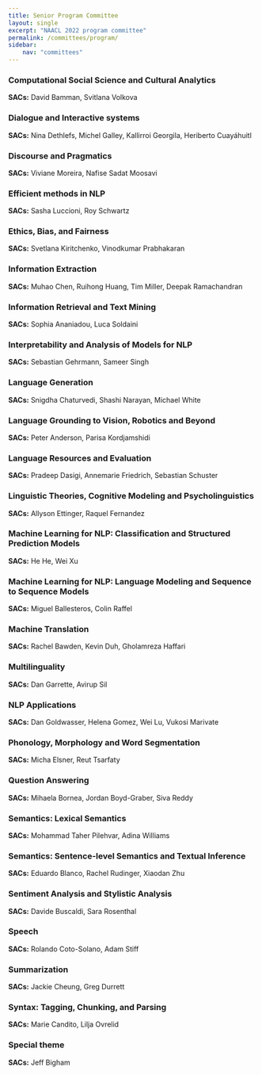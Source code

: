 ```yaml
---
title: Senior Program Committee
layout: single
excerpt: "NAACL 2022 program committee"
permalink: /committees/program/
sidebar:
    nav: "committees"
---
```


### Computational Social Science and Cultural Analytics
**SACs:** David Bamman, Svitlana Volkova

### Dialogue and Interactive systems
**SACs:** Nina Dethlefs, Michel Galley, Kallirroi Georgila, Heriberto Cuayáhuitl

### Discourse and Pragmatics
**SACs:** Viviane  Moreira, Nafise  Sadat Moosavi

### Efficient methods in NLP
**SACs:** Sasha Luccioni, Roy Schwartz

### Ethics, Bias, and Fairness
**SACs:** Svetlana Kiritchenko, Vinodkumar Prabhakaran

### Information Extraction
**SACs:** Muhao Chen, Ruihong Huang, Tim Miller, Deepak Ramachandran

### Information Retrieval and Text Mining
**SACs:** Sophia Ananiadou, Luca Soldaini

### Interpretability and Analysis of Models for NLP
**SACs:** Sebastian Gehrmann, Sameer Singh

### Language Generation
**SACs:** Snigdha Chaturvedi, Shashi Narayan, Michael White

### Language Grounding to Vision, Robotics and Beyond
**SACs:** Peter Anderson, Parisa Kordjamshidi

### Language Resources and Evaluation
**SACs:** Pradeep Dasigi, Annemarie Friedrich, Sebastian  Schuster

### Linguistic Theories, Cognitive Modeling and Psycholinguistics
**SACs:** Allyson Ettinger, Raquel Fernandez

### Machine Learning for NLP: Classification and Structured Prediction Models
**SACs:** He He, Wei Xu

### Machine Learning for NLP: Language Modeling and Sequence to Sequence Models
**SACs:** Miguel Ballesteros, Colin Raffel

### Machine Translation
**SACs:** Rachel Bawden, Kevin Duh, Gholamreza  Haffari

### Multilinguality
**SACs:** Dan Garrette, Avirup Sil

### NLP Applications
**SACs:** Dan Goldwasser, Helena Gomez, Wei Lu, Vukosi Marivate

### Phonology, Morphology and Word Segmentation
**SACs:** Micha Elsner, Reut Tsarfaty

### Question Answering
**SACs:** Mihaela Bornea, Jordan Boyd-Graber, Siva Reddy

### Semantics: Lexical Semantics
**SACs:** Mohammad Taher Pilehvar, Adina Williams

### Semantics: Sentence-level Semantics and Textual Inference
**SACs:** Eduardo Blanco, Rachel Rudinger, Xiaodan Zhu

### Sentiment Analysis and Stylistic Analysis
**SACs:** Davide Buscaldi, Sara Rosenthal

### Speech
**SACs:** Rolando Coto-Solano, Adam Stiff

### Summarization
**SACs:** Jackie Cheung, Greg Durrett

### Syntax: Tagging, Chunking, and Parsing
**SACs:** Marie Candito, Lilja Ovrelid

### Special theme
**SACs:** Jeff Bigham

